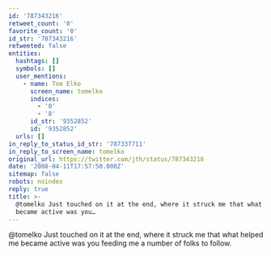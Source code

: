 ```yaml
---
id: '787343216'
retweet_count: '0'
favorite_count: '0'
id_str: '787343216'
retweeted: false
entities:
  hashtags: []
  symbols: []
  user_mentions:
    - name: Tom Elko
      screen_name: tomelko
      indices:
        - '0'
        - '8'
      id_str: '9352852'
      id: '9352852'
  urls: []
in_reply_to_status_id_str: '787337711'
in_reply_to_screen_name: tomelko
original_url: https://twitter.com/jth/status/787343216
date: '2008-04-11T17:57:50.000Z'
sitemap: false
robots: noindex
reply: true
title: >-
  @tomelko Just touched on it at the end, where it struck me that what helped me
  became active was you…
---
```


@tomelko Just touched on it at the end, where it struck me that what helped me became active was you feeding me a number of folks to follow.